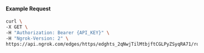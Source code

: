<!-- Code generated for API Clients. DO NOT EDIT. -->

#### Example Request

```bash
curl \
-X GET \
-H "Authorization: Bearer {API_KEY}" \
-H "Ngrok-Version: 2" \
https://api.ngrok.com/edges/https/edghts_2qNwjTilMtbjftCGLPyZSyqRA71/routes/edghtsrt_2qNwjWjlsCMfcGYYyf4b09RFurE/request_headers
```
